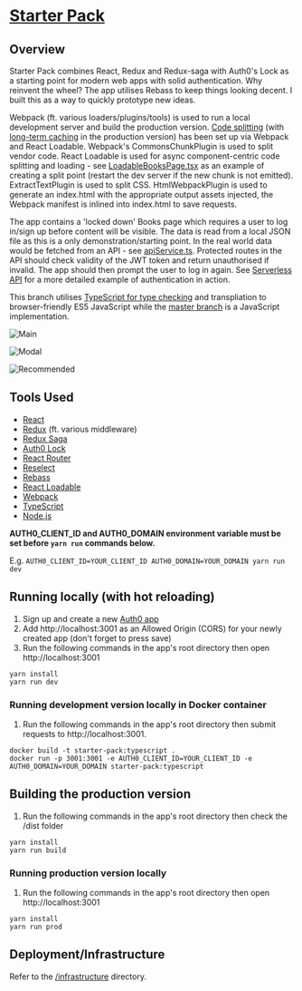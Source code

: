 # [Starter Pack](https://starter-pack-typescript.603.nz)

## Overview

Starter Pack combines React, Redux and Redux-saga with Auth0's Lock as a starting point for modern
web apps with solid authentication. Why reinvent the wheel? The app utilises Rebass to
keep things looking decent. I built this as a way to quickly prototype new ideas.

Webpack (ft. various loaders/plugins/tools) is used to run a local development server and build
the production version. [Code splitting](https://webpack.js.org/guides/code-splitting)
(with [long-term caching](https://webpack.js.org/guides/caching) in the production version) has
been set up via Webpack and React Loadable. Webpack's CommonsChunkPlugin is used to split vendor
code. React Loadable is used for async component-centric code splitting and loading - see
[LoadableBooksPage.tsx](./src/books/LoadableBooksPage.tsx) as an example of creating a split point
(restart the dev server if the new chunk is not emitted). ExtractTextPlugin is used to split CSS.
HtmlWebpackPlugin is used to generate an index.html with the appropriate output assets injected,
the Webpack manifest is inlined into index.html to save requests.

The app contains a 'locked down' Books page which requires a user to log in/sign up before content
will be visible. The data is read from a local JSON file as this is a only demonstration/starting
point. In the real world data would be fetched from an API - see [apiService.ts](./src/apiService.ts).
Protected routes in the API should check validity of the JWT token and return unauthorised
if invalid. The app should then prompt the user to log in again. See
[Serverless API](https://github.com/jch254/serverless-node-dynamodb-api) for a more detailed example
of authentication in action.

This branch utilises [TypeScript for type checking](https://www.youtube.com/watch?v=V1po0BT7kac) and
transpliation to browser-friendly ES5 JavaScript while the [master branch](https://github.com/jch254/starter-pack/tree/master)
is a JavaScript implementation.

![Main](https://img.jch254.com/Main.png)

![Modal](https://img.jch254.com/Login.png)

![Recommended](https://img.jch254.com/Books.png)

## Tools Used

* [React](https://github.com/facebook/react)
* [Redux](https://github.com/reactjs/redux) (ft. various middleware)
* [Redux Saga](https://github.com/yelouafi/redux-saga)
* [Auth0 Lock](https://github.com/auth0/lock)
* [React Router](https://github.com/ReactTraining/react-router)
* [Reselect](https://github.com/jxnblk/rebass)
* [Rebass](https://github.com/jxnblk/rebass)
* [React Loadable](https://github.com/thejameskyle/react-loadable)
* [Webpack](https://github.com/webpack/webpack)
* [TypeScript](https://github.com/Microsoft/TypeScript)
* [Node.js](https://github.com/nodejs/node)

**AUTH0_CLIENT_ID and AUTH0_DOMAIN environment variable must be set before `yarn run` commands below.**

E.g. `AUTH0_CLIENT_ID=YOUR_CLIENT_ID AUTH0_DOMAIN=YOUR_DOMAIN yarn run dev`

## Running locally (with hot reloading)

1. Sign up and create a new [Auth0 app](https://auth0.com)
1. Add http://localhost:3001 as an Allowed Origin (CORS) for your newly created app (don't forget to press save)
1. Run the following commands in the app's root directory then open http://localhost:3001

```
yarn install
yarn run dev
```

### Running development version locally in Docker container
1. Run the following commands in the app's root directory then submit requests to http://localhost:3001.

```
docker build -t starter-pack:typescript .
docker run -p 3001:3001 -e AUTH0_CLIENT_ID=YOUR_CLIENT_ID -e AUTH0_DOMAIN=YOUR_DOMAIN starter-pack:typescript
```

## Building the production version
1. Run the following commands in the app's root directory then check the /dist folder

```
yarn install
yarn run build
```

### Running production version locally

1. Run the following commands in the app's root directory then open http://localhost:3001

```
yarn install
yarn run prod
```

## Deployment/Infrastructure

Refer to the [/infrastructure](./infrastructure) directory.
